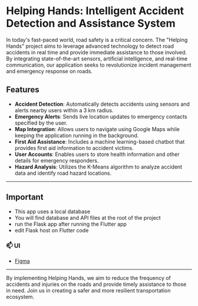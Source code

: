 # Helping Hands: Intelligent Accident Detection and Assistance System

In today's fast-paced world, road safety is a critical concern. The "Helping Hands" project aims to leverage advanced technology to detect road accidents in real time and provide immediate assistance to those involved. By integrating state-of-the-art sensors, artificial intelligence, and real-time communication, our application seeks to revolutionize incident management and emergency response on roads.

## Features

- **Accident Detection**: Automatically detects accidents using sensors and alerts nearby users within a 3 km radius.
- **Emergency Alerts**: Sends live location updates to emergency contacts specified by the user.
- **Map Integration**: Allows users to navigate using Google Maps while keeping the application running in the background.
- **First Aid Assistance**: Includes a machine learning-based chatbot that provides first aid information to accident victims.
- **User Accounts**: Enables users to store health information and other details for emergency responders.
- **Hazard Analysis**: Utilizes the K-Means algorithm to analyze accident data and identify road hazard locations.

---

## Important
- This app uses a local database
- You will find database and API files at the root of the project
- run the Flask app after running the Flutter app
- edit Flask host on Flutter code

### 📫 UI
- [Figma](https://www.figma.com/design/vFSBU5F8oW7GcIqr0Ulp2f/Halping-Hands-(Copy)?t=olHhby8Nys9tqpCE-1)
---

By implementing Helping Hands, we aim to reduce the frequency of accidents and injuries on the roads and provide timely assistance to those in need. Join us in creating a safer and more resilient transportation ecosystem.

